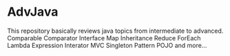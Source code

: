 # AdvJava
This repository basically reviews java topics from intermediate to advanced.
Comparable
Comparator
Interface
Map
Inheritance
Reduce
ForEach
Lambda Expression
Interator
MVC
Singleton Pattern
POJO
and more...
